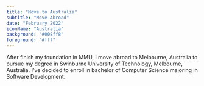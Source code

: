 ```yaml
---
title: "Move to Australia"
subtitle: "Move Abroad"
date: "February 2022"
iconName: "Australia"
background: "#008ff8"
foreground: "#fff"
---
```


After finish my foundation in MMU, I move abroad to Melbourne, Australia to pursue my degree in Swinburne University of Technology, Melbourne, Australia. I've decided to enroll in bachelor of Computer Science majoring in Software Development.
